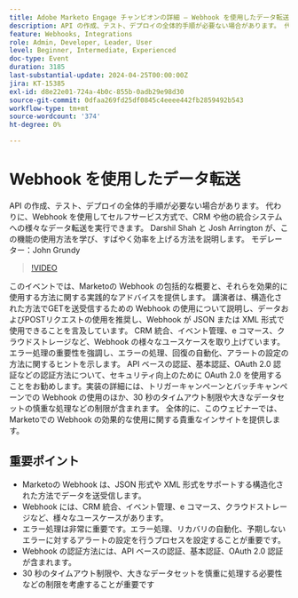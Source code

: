 ```yaml
---
title: Adobe Marketo Engage チャンピオンの詳細 – Webhook を使用したデータ転送
description: API の作成、テスト、デプロイの全体的手順が必要ない場合があります。 代わりに、Webhook を使用してセルフサービス方式で、CRM や他の統合システムへの様々なデータ転送を実行できます。 Darshil Shah と Josh Arrington が、この機能の使用方法を学び、すばやく効率を上げる方法を説明します。 モデレーター：John Grundy
feature: Webhooks, Integrations
role: Admin, Developer, Leader, User
level: Beginner, Intermediate, Experienced
doc-type: Event
duration: 3185
last-substantial-update: 2024-04-25T00:00:00Z
jira: KT-15385
exl-id: d8e22e01-724a-4b0c-855b-0adb29e98d30
source-git-commit: 0dfaa269fd25df0845c4eeee442fb2859492b543
workflow-type: tm+mt
source-wordcount: '374'
ht-degree: 0%

---
```


# Webhook を使用したデータ転送

API の作成、テスト、デプロイの全体的手順が必要ない場合があります。 代わりに、Webhook を使用してセルフサービス方式で、CRM や他の統合システムへの様々なデータ転送を実行できます。 Darshil Shah と Josh Arrington が、この機能の使用方法を学び、すばやく効率を上げる方法を説明します。 モデレーター：John Grundy

>[!VIDEO](https://video.tv.adobe.com/v/3428687/?learn=on)

このイベントでは、Marketoの Webhook の包括的な概要と、それらを効果的に使用する方法に関する実践的なアドバイスを提供します。 講演者は、構造化された方法でGETを送受信するための Webhook の使用について説明し、データおよびPOSTリクエストの使用を推奨し、Webhook が JSON または XML 形式で使用できることを言及しています。 CRM 統合、イベント管理、e コマース、クラウドストレージなど、Webhook の様々なユースケースを取り上げています。 エラー処理の重要性を強調し、エラーの処理、回復の自動化、アラートの設定の方法に関するヒントを示します。 API ベースの認証、基本認証、OAuth 2.0 認証などの認証方法について、セキュリティ向上のために OAuth 2.0 を使用することをお勧めします。実装の詳細には、トリガーキャンペーンとバッチキャンペーンでの Webhook の使用のほか、30 秒のタイムアウト制限や大きなデータセットの慎重な処理などの制限が含まれます。 全体的に、このウェビナーでは、Marketoでの Webhook の効果的な使用に関する貴重なインサイトを提供します。

## 重要ポイント

* Marketoの Webhook は、JSON 形式や XML 形式をサポートする構造化された方法でデータを送受信します。
* Webhook には、CRM 統合、イベント管理、e コマース、クラウドストレージなど、様々なユースケースがあります。
* エラー処理は非常に重要です。エラー処理、リカバリの自動化、予期しないエラーに対するアラートの設定を行うプロセスを設定することが重要です。
* Webhook の認証方法には、API ベースの認証、基本認証、OAuth 2.0 認証が含まれます。
* 30 秒のタイムアウト制限や、大きなデータセットを慎重に処理する必要性などの制限を考慮することが重要です
